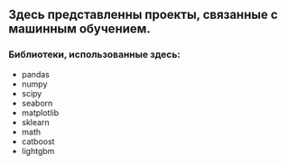 ## Здесь представленны проекты, связанные с машинным обучением.

### Библиотеки, использованные здесь:

 - pandas
 - numpy
 - scipy
 - seaborn
 - matplotlib
 - sklearn
 - math
 - catboost
 - lightgbm


